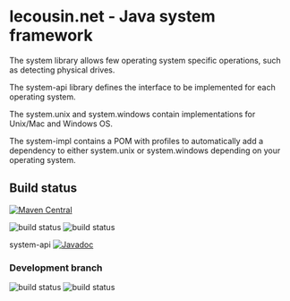 # lecousin.net - Java system framework

The system library allows few operating system specific operations, such as detecting
physical drives.

The system-api library defines the interface to be implemented for each operating system.

The system.unix and system.windows contain implementations for Unix/Mac and Windows OS.

The system-impl contains a POM with profiles to automatically add a dependency to either
system.unix or system.windows depending on your operating system.

## Build status

[![Maven Central](https://img.shields.io/maven-central/v/net.lecousin.framework.system/system-api.svg)](http://search.maven.org/#search%7Cga%7C1%7Cg%3A%22net.lecousin.framework.system%22)

![build status](https://travis-ci.org/lecousin/java-framework-system.svg?branch=master "Build Status")
![build status](https://ci.appveyor.com/api/projects/status/github/lecousin/java-framework-system?branch=master&svg=true "Build Status")

system-api [![Javadoc](https://img.shields.io/badge/javadoc-0.2.6-brightgreen.svg)](https://www.javadoc.io/doc/net.lecousin.framework.system/system-api/0.2.6)

### Development branch

![build status](https://travis-ci.org/lecousin/java-framework-system.svg?branch=dev "Build Status")
![build status](https://ci.appveyor.com/api/projects/status/github/lecousin/java-framework-system?branch=dev&svg=true "Build Status")
